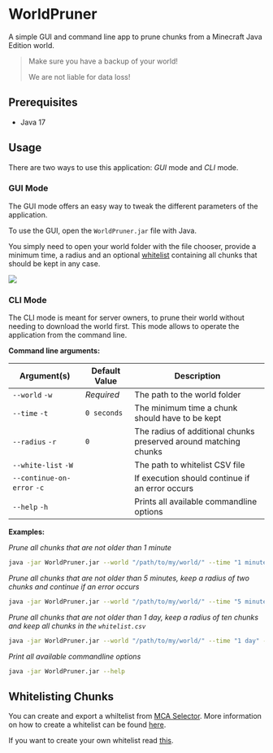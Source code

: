 # WorldPruner

A simple GUI and command line app to prune chunks from a Minecraft Java Edition world.

> Make sure you have a backup of your world!
>
> We are not liable for data loss!

## Prerequisites

- Java 17

## Usage

There are two ways to use this application: *GUI* mode and *CLI* mode.

### GUI Mode

The GUI mode offers an easy way to tweak the different parameters of the application.

To use the GUI, open the `WorldPruner.jar` file with Java.

You simply need to open your world folder with the file chooser, provide a minimum time, a radius and an
optional [whitelist](#whitelisting-chunks) containing all chunks that should be kept in any case.

![](https://user-images.githubusercontent.com/13237524/168639898-b07af314-3539-4a72-b60e-7a64aac8f49e.png)

### CLI Mode

The CLI mode is meant for server owners, to prune their world without needing to download the world first. This mode
allows to operate the application from the command line.

**Command line arguments:**

| Argument(s)                | Default Value |Description|
|----------------------------|---------------|------------|
| `--world` `-w`             | *Required*    | The path to the world folder |
| `--time` `-t`              | `0 seconds`   | The minimum time a chunk should have to be kept |
| `--radius` `-r`            | `0`           | The radius of additional chunks preserved around matching chunks |
| `--white-list` `-W`        |               | The path to whitelist CSV file |
| `--continue-on-error` `-c` |               | If execution should continue if an error occurs |
| `--help` `-h`              |               | Prints all available commandline options |

**Examples:**

*Prune all chunks that are not older than 1 minute*
```sh
java -jar WorldPruner.jar --world "/path/to/my/world/" --time "1 minute"
```

*Prune all chunks that are not older than 5 minutes, keep a radius of two chunks and continue if an error occurs*
```sh
java -jar WorldPruner.jar --world "/path/to/my/world/" --time "5 minutes" --radius 2 --continue-on-error
```

*Prune all chunks that are not older than 1 day, keep a radius of ten chunks and keep all chunks in the `whitelist.csv`*
```sh
java -jar WorldPruner.jar --world "/path/to/my/world/" --time "1 day" --radius 10 --white-list "/path/to/whitelist.csv"
```

*Print all available commandline options*
```sh
java -jar WorldPruner.jar --help
```

## Whitelisting Chunks

You can create and export a whiltelist from [MCA Selector](https://github.com/Querz/mcaselector).
More information on how to create a whitelist can be found [here](https://github.com/Querz/mcaselector/wiki/Selections#save-and-load-selections).

If you want to create your own whitelist read [this](https://github.com/Querz/mcaselector/wiki/Selections#selection-file-format).
